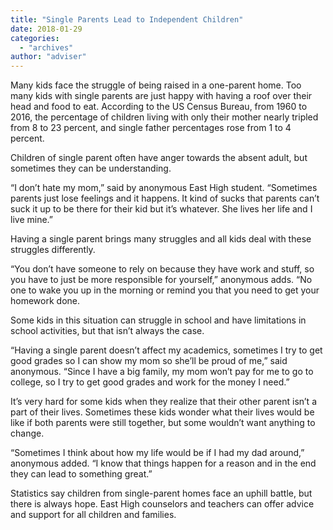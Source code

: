 ```yaml
---
title: "Single Parents Lead to Independent Children"
date: 2018-01-29
categories: 
  - "archives"
author: "adviser"
---
```


Many kids face the struggle of being raised in a one-parent home. Too many kids with single parents are just happy with having a roof over their head and food to eat. According to the US Census Bureau, from 1960 to 2016, the percentage of children living with only their mother nearly tripled from 8 to 23 percent, and single father percentages rose from 1 to 4 percent.

Children of single parent often have anger towards the absent adult, but sometimes they can be understanding.

“I don’t hate my mom,” said by anonymous East High student. “Sometimes parents just lose feelings and it happens. It kind of sucks that parents can’t suck it up to be there for their kid but it’s whatever. She lives her life and I live mine.”

Having a single parent brings many struggles and all kids deal with these struggles differently.

“You don’t have someone to rely on because they have work and stuff, so you have to just be more responsible for yourself,” anonymous adds. “No one to wake you up in the morning or remind you that you need to get your homework done.

Some kids in this situation can struggle in school and have limitations in school activities, but that isn’t always the case.

“Having a single parent doesn’t affect my academics, sometimes I try to get good grades so I can show my mom so she’ll be proud of me,” said anonymous. “Since I have a big family, my mom won’t pay for me to go to college, so I try to get good grades and work for the money I need.”

It’s very hard for some kids when they realize that their other parent isn’t a part of their lives. Sometimes these kids wonder what their lives would be like if both parents were still together, but some wouldn’t want anything to change.

“Sometimes I think about how my life would be if I had my dad around,” anonymous added. “I know that things happen for a reason and in the end they can lead to something great.”

Statistics say children from single-parent homes face an uphill battle, but there is always hope. East High counselors and teachers can offer advice and support for all children and families.
